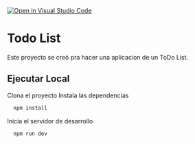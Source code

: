 [![Open in Visual Studio Code](https://classroom.github.com/assets/open-in-vscode-718a45dd9cf7e7f842a935f5ebbe5719a5e09af4491e668f4dbf3b35d5cca122.svg)](https://classroom.github.com/online_ide?assignment_repo_id=11707388&assignment_repo_type=AssignmentRepo)
# Todo List

Este proyecto se creó pra hacer una aplicacion de un ToDo List.

## Ejecutar Local

Clona el proyecto
Instala las dependencias

```bash
  npm install
```

Inicia el servidor de desarrollo

```bash
  npm run dev
```
